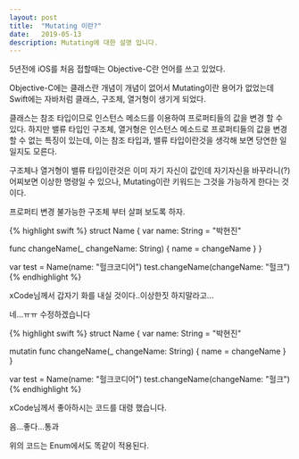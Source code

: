 ```yaml
---
layout: post
title:  "Mutating 이란?"
date:   2019-05-13
description: Mutating에 대한 설명 입니다.
---
```


5년전에 iOS를 처음 접할때는 Objective-C란 언어를 쓰고 있었다.

Objective-C에는 클래스란 개념이 개념이 없어서 Mutating이란 용어가 없었는데 Swift에는 자바처럼
클래스, 구조체, 열거형이 생기게 되었다.

클래스는 참조 타입이므로 인스턴스 메소드를 이용하여 프로퍼티들의 값을 변경 할 수 있다.
하지만 밸류 타입인 구조체, 열거형은 인스턴스 메소드로 프로퍼티들의 값을 변경 할 수 없는 특징이 있는데,
이는 참조 타입과, 밸류 타입이란것을 생각해 보면 당연한 일일지도 모른다.

구조체나 열거형이 밸류 타입이란것은 이미 자기 자신이 값인데 자기자신을 바꾸라니(?) 어찌보면 이상한
명령일 수 있으나, Mutating이란 키워드는 그것을 가능하게 한다는 것이다.

프로퍼티 변경 불가능한 구조체 부터 살펴 보도록 하자.

{% highlight swift %}
struct Name {
  var name: String = "박현진"
  
  func changeName(_ changeName: String) {
    name = changeName
  }
}

var test = Name(name: "헐크코디어")
test.changeName(changeName: "헐크")
{% endhighlight %}

xCode님께서 갑자기 화를 내실 것이다..이상한짓 하지말라고...

네...ㅠㅠ 수정하겠습니다

{% highlight swift %}
struct Name {
  var name: String = "박현진"
  
  mutatin func changeName(_ changeName: String) {
    name = changeName
  }
}

var test = Name(name: "헐크코디어")
test.changeName(changeName: "헐크")
{% endhighlight %}

xCode님께서 좋아하시는 코드를 대령 했습니다.

음...좋다...통과

위의 코드는 Enum에서도 똑같이 적용된다.

